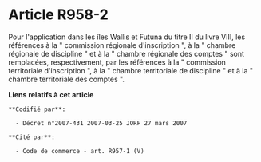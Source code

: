 # Article R958-2

Pour l'application dans les îles Wallis et Futuna du titre II du livre VIII, les références à la " commission régionale
d'inscription ", à la " chambre régionale de discipline " et à la " chambre régionale des comptes " sont remplacées,
respectivement, par les références à la " commission territoriale d'inscription ", à la " chambre territoriale de discipline
" et à la " chambre territoriale des comptes ".

**Liens relatifs à cet article**

	**Codifié par**:

	  - Décret n°2007-431 2007-03-25 JORF 27 mars 2007

	**Cité par**:

	  - Code de commerce - art. R957-1 (V)
